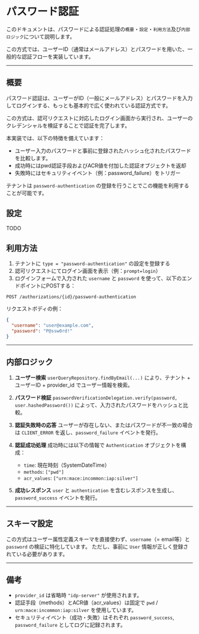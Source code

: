 # パスワード認証

このドキュメントは、パスワードによる認証処理の`概要`・`設定`・`利用方法`及び`内部ロジック`について説明します。

この方式では、ユーザーID（通常はメールアドレス）とパスワードを用いた、一般的な認証フローを実装しています。

---

## 概要
パスワード認証は、ユーザーがID（一般にメールアドレス）とパスワードを入力してログインする、もっとも基本的で広く使われている認証方式です。

この方式は、認可リクエストに対応したログイン画面から実行され、ユーザーのクレデンシャルを検証することで認証を完了します。

本実装では、以下の特徴を備えています：
* ユーザー入力のパスワードと事前に登録されたハッシュ化されたパスワードを比較します。
* 成功時にはpwd認証手段およびACR値を付加した認証オブジェクトを返却
* 失敗時にはセキュリティイベント（例：password_failure）をトリガー

テナントは `password-authentication` の登録を行うことでこの機能を利用することが可能です。


## 設定

TODO

## 利用方法

1. テナントに `type = "password-authentication"` の設定を登録する
2. 認可リクエストにてログイン画面を表示（例：`prompt=login`）
3. ログインフォームで入力された `username` と `password` を使って、以下のエンドポイントにPOSTする：

```
POST /authorizations/{id}/password-authentication
```

リクエストボディの例：

```json
{
  "username": "user@example.com",
  "password": "P@ssw0rd!"
}
```

---

## 内部ロジック

1. **ユーザー検索**
   `userQueryRepository.findByEmail(...)` により、テナント + ユーザーID + provider\_id でユーザー情報を検索。

2. **パスワード検証**
   `passwordVerificationDelegation.verify(password, user.hashedPassword())` によって、入力されたパスワードをハッシュと比較。

3. **認証失敗時の応答**
   ユーザーが存在しない、またはパスワードが不一致の場合は `CLIENT_ERROR` を返し、`password_failure` イベントを発行。

4. **認証成功処理**
   成功時には以下の情報で `Authentication` オブジェクトを構成：

    * `time`: 現在時刻（SystemDateTime）
    * `methods`: `["pwd"]`
    * `acr_values`: `["urn:mace:incommon:iap:silver"]`

5. **成功レスポンス**
   `user` と `authentication` を含むレスポンスを生成し、`password_success` イベントを発行。

---

## スキーマ設定

この方式はユーザー属性定義スキーマを直接使わず、`username`（= email等）と `password` の検証に特化しています。
ただし、事前に `User` 情報が正しく登録されている必要があります。

---

## 備考

* `provider_id` は省略時 `"idp-server"` が使用されます。
* 認証手段（methods）とACR値（acr\_values）は固定で `pwd` / `urn:mace:incommon:iap:silver` を使用しています。
* セキュリティイベント（成功・失敗）はそれぞれ `password_success`, `password_failure` としてログに記録されます。
